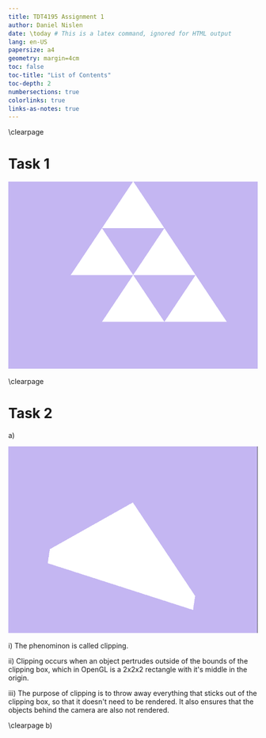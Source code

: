 ```yaml
---
title: TDT4195 Assignment 1
author: Daniel Nislen
date: \today # This is a latex command, ignored for HTML output
lang: en-US
papersize: a4
geometry: margin=4cm
toc: false
toc-title: "List of Contents"
toc-depth: 2
numbersections: true
colorlinks: true
links-as-notes: true
---
```

\clearpage
# Task 1

![5 distinct triangles](images/ass1task1.png)

\clearpage
# Task 2

a)

![The "triangle" drawn in task 2 a)](images/ass1task2a.png)

i) The phenominon is called clipping.

ii) Clipping occurs when an object pertrudes outside of the bounds of the clipping box, which in OpenGL is a 2x2x2 rectangle with it's middle in the origin.

iii) The purpose of clipping is to throw away everything that sticks out of the clipping box, so that it doesn't need to be rendered. It also ensures that the objects behind the camera are also not rendered.

\clearpage
b)

